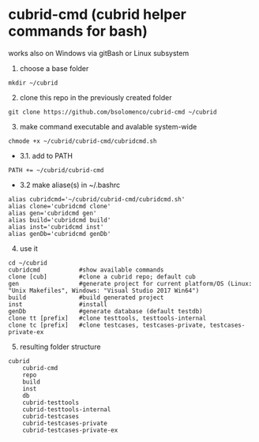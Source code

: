 # cubrid-cmd (cubrid helper commands for bash)
works also on Windows via gitBash or Linux subsystem

1. choose a base folder
```
mkdir ~/cubrid
```
2. clone this repo in the previously created folder
```
git clone https://github.com/bsolomenco/cubrid-cmd ~/cubrid
```
3. make command executable and avalable system-wide
```
chmode +x ~/cubrid/cubrid-cmd/cubridcmd.sh
```
  * 3.1. add to PATH
```
PATH += ~/cubrid/cubrid-cmd
```
  * 3.2 make aliase(s) in ~/.bashrc
```
alias cubridcmd='~/cubrid/cubrid-cmd/cubridcmd.sh'
alias clone='cubridcmd clone'
alias gen='cubridcmd gen'
alias build='cubridcmd build'
alias inst='cubridcmd inst'
alias genDb='cubridcmd genDb'
```
4. use it
```
cd ~/cubrid
cubridcmd           #show available commands
clone [cub]         #clone a cubrid repo; default cub
gen                 #generate project for current platform/OS (Linux: "Unix Makefiles", Windows: "Visual Studio 2017 Win64")
build               #build generated project
inst                #install
genDb               #generate database (default testdb)
clone tt [prefix]   #clone testtools, testtools-internal
clone tc [prefix]   #clone testcases, testcases-private, testcases-private-ex
```
5. resulting folder structure
```
cubrid
    cubrid-cmd
    repo
    build
    inst
    db
    cubrid-testtools
    cubrid-testtools-internal
    cubrid-testcases
    cubrid-testcases-private
    cubrid-testcases-private-ex
```
